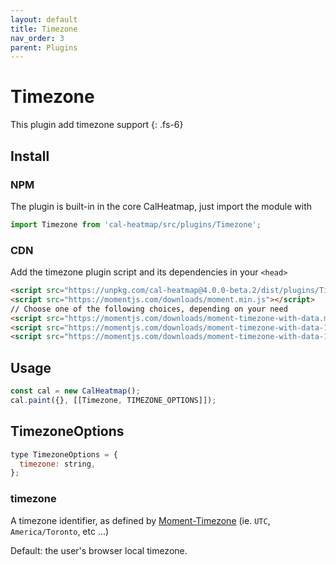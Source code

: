 ```yaml
---
layout: default
title: Timezone
nav_order: 3
parent: Plugins
---
```


# Timezone

This plugin add timezone support
{: .fs-6}

## Install

### NPM

The plugin is built-in in the core CalHeatmap, just import the module with

```js
import Timezone from 'cal-heatmap/src/plugins/Timezone';
```

### CDN

Add the timezone plugin script and its dependencies in your `<head>`

```html
<script src="https://unpkg.com/cal-heatmap@4.0.0-beta.2/dist/plugins/Timezone.min.js"></script>
<script src="https://momentjs.com/downloads/moment.min.js"></script>
// Choose one of the following choices, depending on your need
<script src="https://momentjs.com/downloads/moment-timezone-with-data.min.js"></script>
<script src="https://momentjs.com/downloads/moment-timezone-with-data-1970-2030.js"></script>
<script src="https://momentjs.com/downloads/moment-timezone-with-data-10-year-range.js"></script>
```

## Usage

```js
const cal = new CalHeatmap();
cal.paint({}, [[Timezone, TIMEZONE_OPTIONS]]);
```

## TimezoneOptions

```js
type TimezoneOptions = {
  timezone: string,
};
```

### timezone

A timezone identifier, as defined by [Moment-Timezone](https://momentjs.com/timezone/docs/#/using-timezones/) (ie. `UTC`, `America/Toronto`, etc ...)

Default: the user's browser local timezone.
